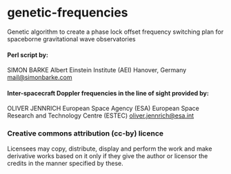 # genetic-frequencies
Genetic algorithm to create a phase lock offset frequency switching plan for spaceborne gravitational wave observatories

#### Perl script by:
SIMON BARKE
Albert Einstein Institute (AEI) Hanover, Germany
mail@simonbarke.com

#### Inter-spacecraft Doppler frequencies in the line of sight provided by:
OLIVER JENNRICH
European Space Agency (ESA)
European Space Research and Technology Centre (ESTEC)
oliver.jennrich@esa.int

### Creative commons attribution (cc-by) licence
Licensees may copy, distribute, display and perform the work and make derivative works based on it only if they give the author or licensor the credits in the manner specified by these.
